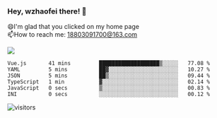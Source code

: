### Hey, wzhaofei there! 👋

😄I'm glad that you clicked on my home page<br>
📫How to reach me: 18803091700@163.com<br>

![](https://github-readme-stats.vercel.app/api?username=wzhaofei&show_icons=true)

<!--START_SECTION:waka-->

```text
Vue.js       41 mins         ███████████████████▒░░░░░   77.08 %
YAML         5 mins          ██▓░░░░░░░░░░░░░░░░░░░░░░   10.27 %
JSON         5 mins          ██▒░░░░░░░░░░░░░░░░░░░░░░   09.44 %
TypeScript   1 min           ▓░░░░░░░░░░░░░░░░░░░░░░░░   02.14 %
JavaScript   0 secs          ▒░░░░░░░░░░░░░░░░░░░░░░░░   00.83 %
INI          0 secs          ░░░░░░░░░░░░░░░░░░░░░░░░░   00.12 %
```

<!--END_SECTION:waka-->

![visitors](https://visitor-badge.glitch.me/badge?page_id=wzhaofei)


<!--
**wzhaofei/wzhaofei** is a ✨ _special_ ✨ repository because its `README.md` (this file) appears on your GitHub profile.

[<img align="right" width="50%" src="https://github-readme-stats.vercel.app/api?username=wzhaofei&show_icons=true">](https://metrics.lecoq.io/wzhaofei#gh-light-mode-only)

Here are some ideas to get you started:

- 🔭 I’m currently working on ...
- 🌱 I’m currently learning ...
- 👯 I’m looking to collaborate on ...
- 🤔 I’m looking for help with ...
- 💬 Ask me about ...
- 📫 How to reach me: ...
- 😄 Pronouns: ...
- ⚡ Fun fact: ...
-->
